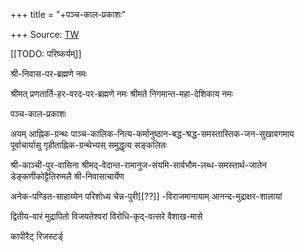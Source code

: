 +++
title = "+पञ्च-काल-प्रकाशः"

+++
Source: [TW](https://archive.org/details/panchakalaprakas015157mbp/page/n65/mode/2up)

[[TODO: परिष्कर्यम्]]

श्री-निवास-पर-ब्रह्मणे नमः 

श्रीमत् प्रणतार्ति-हर-वरद-पर-ब्रह्मणे नमः 
श्रीमते निगमान्त-महा-देशिकाय नमः 

पञ्च-काल-प्रकाशः 

अयम् आह्निक-ग्रन्थः पाञ्च-कालिक-नित्य-कर्मानुष्ठान-बद्ध-श्रद्ध-समस्तास्तिक-जन-सुखावगमाय पूर्वाचार्यासु गृहीताह्निक-ग्रन्थेभ्यस् समुद्धृत्य सङ्कलितः 

श्री-काञ्ची-पुर-वासिना श्रीमद्-वेदान्त-रामानुज-संयमि-सार्वभौम-लब्ध-समस्तार्थ-जातेन 
डेङ्कणीकोट्टैतिरुमलै श्री-निवासाचार्येण 

अनेक-पण्डित-साहाय्येन परिशोध्य चेन्न-पुरी[[??]] -विराजमानायाम् आनन्द-मुद्राक्षर-शालायां 

द्वितीय-वारं मुद्रापितो विजयतेश्वरां विरोधि-कृद्-वत्सरे वैशाख-मासे 

कापीरैट् रिजस्टर्ड्